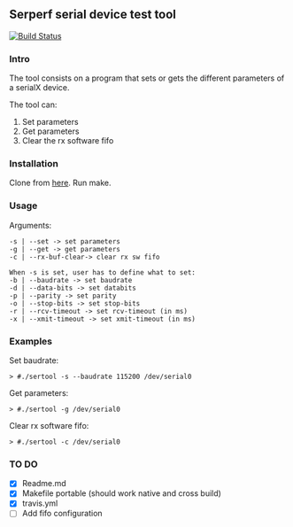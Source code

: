 ## Serperf serial device test tool

[![Build Status](https://travis-ci.org/HernanG234/sertool.svg?branch=master)](https://travis-ci.org/HernanG234/sertool#)

### Intro

The tool consists on a program that sets or gets the different parameters
of a serialX device.

The tool can:
1. Set parameters
2. Get parameters
3. Clear the rx software fifo

### Installation

Clone from [here](https://github.com/HernanG234/sertool). Run make.

### Usage

Arguments:

```
-s | --set -> set parameters
-g | --get -> get parameters
-c | --rx-buf-clear-> clear rx sw fifo

When -s is set, user has to define what to set:
-b | --baudrate -> set baudrate
-d | --data-bits -> set databits
-p | --parity -> set parity
-o | --stop-bits -> set stop-bits
-r | --rcv-timeout -> set rcv-timeout (in ms)
-x | --xmit-timeout -> set xmit-timeout (in ms)
```

### Examples

Set baudrate:

	> #./sertool -s --baudrate 115200 /dev/serial0

Get parameters:

	> #./sertool -g /dev/serial0

Clear rx software fifo:

	> #./sertool -c /dev/serial0

### TO DO

- [x] Readme.md
- [x] Makefile portable (should work native and cross build)
- [x] travis.yml
- [ ] Add fifo configuration

